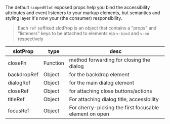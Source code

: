 The default `scopedSlot` exposed props help you bind the accessibility attributes and event listeners to your markup elements, but semantics and styling layer it's now your (the consumer) responsibility.

> Each `ref` suffixed slotProp is an object that contains a "props" and "listeners" keys to be attached to elements via `v-bind` and `v-on` respectively

| slotProp    | type     | desc
| ------------| -------- | ---- |
| closeFn     | Function | method forwarding for closing the dialog   
| backdropRef | Object   | for the backdrop element
| dialogRef   | Object   | for the main dialog element
| closeRef    | Object   | for attaching close buttons/actions
| titleRef    | Object   | For attaching dialog title, accessibility 
| focusRef    | Object   | For cherry-picking the first focusable element on open